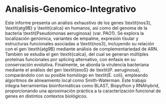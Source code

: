 # Analisis-Genomico-Integrativo

Este informe presenta un análisis exhaustivo de los genes \textit{nos3}, \textit{atg9B} y \textit{calca} en humanos, así como del genoma de la bacteria \textit{Pseudomonas aeruginosa} (var. PAO1). Se explora la localización genómica, variantes de empalme, expresión tisular y estructuras funcionales asociadas a \textit{nos3}, incluyendo su relación con el gen \textit{atg9B} mediante análisis de complementariedad de ARN. También se estudia el gen \textit{calca}, del cual se generan múltiples proteínas funcionales por splicing alternativo, con énfasis en su conservación evolutiva. Finalmente, se aborda la virulencia bacteriana mediante el análisis del gen \textit{exoS} de \textit{P. aeruginosa}, comparándolo con su posible homólogo en \textit{E. coli}, empleando algoritmos de alineamiento local como Smith-Waterman. Este trabajo integra herramientas bioinformáticas como BLAST, Biopython y RNAhybrid, proporcionando una aproximación práctica a la caracterización funcional de genes en distintos contextos biológicos.

